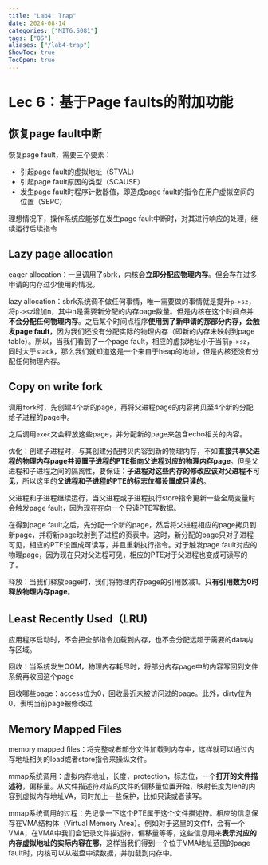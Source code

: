 ```yaml
---
title: "Lab4: Trap"
date: 2024-08-14
categories: ["MIT6.S081"]
tags: ["OS"]
aliases: ["/lab4-trap"]
ShowToc: true
TocOpen: true
---
```


# Lec 6：基于Page faults的附加功能

## 恢复page fault中断

恢复page fault，需要三个要素：

- 引起page fault的虚拟地址（STVAL）
- 引起page fault原因的类型（SCAUSE）
- 发生page fault时程序计数器值，即造成page fault的指令在用户虚拟空间的位置（SEPC）

理想情况下，操作系统应能够在发生page fault中断时，对其进行响应的处理，继续运行后续指令

## Lazy page allocation

eager allocation：一旦调用了sbrk，内核会**立即分配应物理内存**。但会存在过多申请的内存过少使用的情况。

lazy allocation：sbrk系统调不做任何事情，唯一需要做的事情就是提升`p->sz`，将`p->sz`增加n，其中n是需要新分配的内存page数量。但是内核在这个时间点并**不会分配任何物理内存**。之后某个时间点程序**使用到了新申请的那部分内存，会触发page fault**，因为我们还没有分配实际的物理内存（即新的内存未映射到page table）。所以，当我们看到了一个page fault，相应的虚拟地址小于当前`p->sz`，同时大于stack，那么我们就知道这是一个来自于heap的地址，但是内核还没有分配任何物理内存。

## Copy on write fork

调用`fork`时，先创建4个新的page，再将父进程page的内容拷贝至4个新的分配给子进程的page中。

之后调用`exec`又会释放这些page，并分配新的page来包含echo相关的内容。

优化：创建子进程时，与其创建分配拷贝内容到新的物理内存，不如**直接共享父进程的物理内存page并设置子进程的PTE指向父进程对应的物理内存page**。但是父进程和子进程之间的隔离性，要保证：**子进程对这些内存的修改应该对父进程不可见**，所以这里的**父进程和子进程的PTE的标志位都设置成只读的**。

父进程和子进程继续运行，当父进程或子进程执行store指令更新一些全局变量时会触发page fault，因为现在在向一个只读PTE写数据。

在得到page fault之后，先分配一个新的page，然后将父进程相应的page拷贝到新page，并将新page映射到子进程的页表中。这时，新分配的page只对子进程可见，相应的PTE设置成可读写，并且重新执行指令。对于触发page fault对应的物理page，因为现在只对父进程可见，相应的PTE对于父进程也变成可读写的了。

释放：当我们释放page时，我们将物理内存page的引用数减1。**只有引用数为0时释放物理内存page**。

## Least Recently Used（LRU)

应用程序启动时，不会把全部指令加载到内存，也不会分配远超于需要的data内存区域。

回收：当系统发生OOM，物理内存耗尽时，将部分内存page中的内容写回到文件系统再收回这个page

回收哪些page：access位为0，回收最近未被访问过的page。此外，dirty位为0，表明当前page被修改过

## Memory Mapped Files

memory mapped files：将完整或者部分文件加载到内存中，这样就可以通过内存地址相关的load或者store指令来操纵文件。

mmap系统调用：虚拟内存地址，长度，protection，标志位，一个**打开的文件描述符**，偏移量。从文件描述符对应的文件的偏移量位置开始，映射长度为len的内容到虚拟内存地址VA，同时加上一些保护，比如只读或者读写。

mmap系统调用的过程：先记录一下这个PTE属于这个文件描述符。相应的信息保存在VMA结构体（Virtual Memory Area）。例如对于这里的文件f，会有一个VMA，在VMA中我们会记录文件描述符，偏移量等等，这些信息用来**表示对应的内存虚拟地址的实际内容在哪**，这样当我们得到一个位于VMA地址范围的page fault时，内核可以从磁盘中读数据，并加载到内存中。
